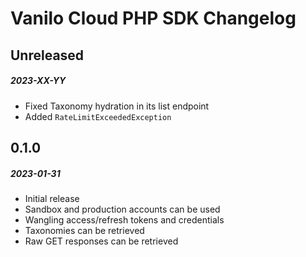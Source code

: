 # Vanilo Cloud PHP SDK Changelog

## Unreleased
##### 2023-XX-YY

- Fixed Taxonomy hydration in its list endpoint
- Added `RateLimitExceededException`

## 0.1.0
##### 2023-01-31

- Initial release
- Sandbox and production accounts can be used
- Wangling access/refresh tokens and credentials
- Taxonomies can be retrieved
- Raw GET responses can be retrieved
